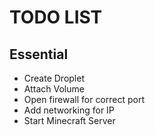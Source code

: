# TODO LIST

## Essential
- Create Droplet
- Attach Volume
- Open firewall for correct port
- Add networking for IP
- Start Minecraft Server
